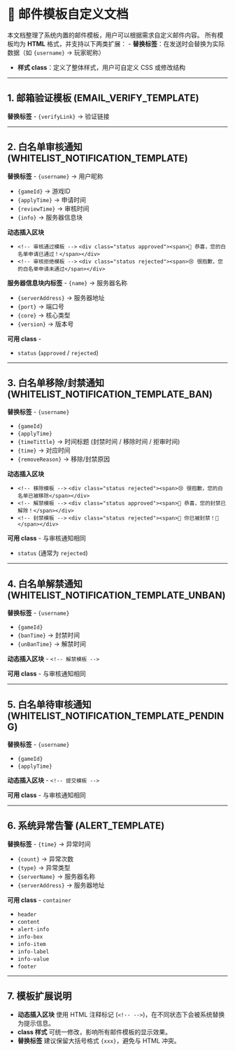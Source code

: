 # 📧 邮件模板自定义文档

本文档整理了系统内置的邮件模板，用户可以根据需求自定义邮件内容。
所有模板均为 **HTML** 格式，并支持以下两类扩展： -
**替换标签**：在发送时会替换为实际数据（如 `{username}` → 玩家昵称）

- **样式 class**：定义了整体样式，用户可自定义 CSS 或修改结构

------------------------------------------------------------------------

## 1. 邮箱验证模板 (EMAIL_VERIFY_TEMPLATE)

**替换标签** - `{verifyLink}` → 验证链接

------------------------------------------------------------------------

## 2. 白名单审核通知 (WHITELIST_NOTIFICATION_TEMPLATE)

**替换标签** - `{username}` → 用户昵称

- `{gameId}` → 游戏ID
- `{applyTime}` → 申请时间
- `{reviewTime}` → 审核时间
- `{info}` → 服务器信息块

**动态插入区块**

- `<!-- 审核通过模板 -->`
  `<div class="status approved"><span>🎉 恭喜，您的白名单申请已通过！</span></div>`
- `<!-- 审核拒绝模板 -->`
  `<div class="status rejected"><span>😢 很抱歉，您的白名单申请未通过</span></div>`

**服务器信息块内标签** - `{name}` → 服务器名称

- `{serverAddress}` → 服务器地址
- `{port}` → 端口号
- `{core}` → 核心类型
- `{version}` → 版本号

**可用 class** -

- `status` (`approved` / `rejected`)

------------------------------------------------------------------------

## 3. 白名单移除/封禁通知 (WHITELIST_NOTIFICATION_TEMPLATE_BAN)

**替换标签** - `{username}`

- `{gameId}`
- `{applyTime}`
- `{timeTittle}` → 时间标题 (封禁时间 / 移除时间 / 拒审时间)
- `{time}` → 对应时间
- `{removeReason}` → 移除/封禁原因

**动态插入区块**

- `<!-- 移除模板 -->`  `<div class="status rejected"><span>😢 很抱歉，您的白名单已被移除</span></div>`
- `<!-- 解禁模板 -->` `<div class="status approved"><span>🎉 恭喜，您的封禁已解除！</span></div>`
- `<!-- 封禁模板 -->` `<div class="status rejected"><span>🚫 你已被封禁！🚫</span></div>`

**可用 class** - 与审核通知相同

- `status` (通常为 `rejected`)

------------------------------------------------------------------------

## 4. 白名单解禁通知 (WHITELIST_NOTIFICATION_TEMPLATE_UNBAN)

**替换标签** - `{username}`

- `{gameId}`
- `{banTime}` → 封禁时间
- `{unBanTime}` → 解禁时间

**动态插入区块** - `<!-- 解禁模板 -->`

**可用 class** - 与审核通知相同

------------------------------------------------------------------------

## 5. 白名单待审核通知 (WHITELIST_NOTIFICATION_TEMPLATE_PENDING)

**替换标签** - `{username}`

- `{gameId}`
- `{applyTime}`

**动态插入区块** - `<!-- 提交模板 -->`

**可用 class** - 与审核通知相同

------------------------------------------------------------------------

## 6. 系统异常告警 (ALERT_TEMPLATE)

**替换标签** - `{time}` → 异常时间

- `{count}` → 异常次数
- `{type}` → 异常类型
- `{serverName}` → 服务器名称
- `{serverAddress}` → 服务器地址

**可用 class** - `container`

- `header`
- `content`
- `alert-info`
- `info-box`
- `info-item`
- `info-label`
- `info-value`
- `footer`

------------------------------------------------------------------------

## 7. 模板扩展说明

- **动态插入区块** 使用 HTML 注释标记
  (`<!-- -->`)，在不同状态下会被系统替换为提示信息。
- **class 样式** 可统一修改，影响所有邮件模板的显示效果。
- **替换标签** 建议保留大括号格式 `{xxx}`，避免与 HTML 冲突。
